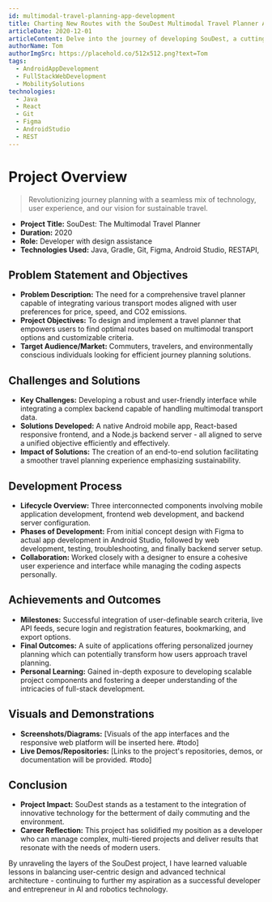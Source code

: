 ```yaml
---
id: multimodal-travel-planning-app-development
title: Charting New Routes with the SouDest Multimodal Travel Planner App
articleDate: 2020-12-01
articleContent: Delve into the journey of developing SouDest, a cutting-edge travel planner app built to enhance mobility by intelligently integrating user preferences on price, travel time, and environmental impact. Read on about the challenges, technologies, and innovative solutions crafted during the creation of this ambitious project.
authorName: Tom
authorImgSrc: https://placehold.co/512x512.png?text=Tom
tags:
  - AndroidAppDevelopment
  - FullStackWebDevelopment
  - MobilitySolutions
technologies:
  - Java
  - React
  - Git
  - Figma
  - AndroidStudio
  - REST
---
```


# Project Overview

> Revolutionizing journey planning with a seamless mix of technology, user experience, and our vision for sustainable
> travel.

- **Project Title:** SouDest: The Multimodal Travel Planner
- **Duration:** 2020
- **Role:** Developer with design assistance
- **Technologies Used:** Java, Gradle, Git, Figma, Android Studio, RESTAPI,

## Problem Statement and Objectives

- **Problem Description:** The need for a comprehensive travel planner capable of integrating various transport modes
  aligned with user preferences for price, speed, and CO2 emissions.
- **Project Objectives:** To design and implement a travel planner that empowers users to find optimal routes based on
  multimodal transport options and customizable criteria.
- **Target Audience/Market:** Commuters, travelers, and environmentally conscious individuals looking for efficient
  journey planning solutions.

## Challenges and Solutions

- **Key Challenges:** Developing a robust and user-friendly interface while integrating a complex backend capable of
  handling multimodal transport data.
- **Solutions Developed:** A native Android mobile app, React-based responsive frontend, and a Node.js backend server -
  all aligned to serve a unified objective efficiently and effectively.
- **Impact of Solutions:** The creation of an end-to-end solution facilitating a smoother travel planning experience
  emphasizing sustainability.

## Development Process

- **Lifecycle Overview:** Three interconnected components involving mobile application development, frontend web
  development, and backend server configuration.
- **Phases of Development:** From initial concept design with Figma to actual app development in Android Studio,
  followed by web development, testing, troubleshooting, and finally backend server setup.
- **Collaboration:** Worked closely with a designer to ensure a cohesive user experience and interface while managing
  the coding aspects personally.

## Achievements and Outcomes

- **Milestones:** Successful integration of user-definable search criteria, live API feeds, secure login and
  registration features, bookmarking, and export options.
- **Final Outcomes:** A suite of applications offering personalized journey planning which can potentially transform how
  users approach travel planning.
- **Personal Learning:** Gained in-depth exposure to developing scalable project components and fostering a deeper
  understanding of the intricacies of full-stack development.

## Visuals and Demonstrations

- **Screenshots/Diagrams:** [Visuals of the app interfaces and the responsive web platform will be inserted here. #todo]
- **Live Demos/Repositories:** [Links to the project's repositories, demos, or documentation will be provided. #todo]

## Conclusion

- **Project Impact:** SouDest stands as a testament to the integration of innovative technology for the betterment of
  daily commuting and the environment.
- **Career Reflection:** This project has solidified my position as a developer who can manage complex, multi-tiered
  projects and deliver results that resonate with the needs of modern users.

By unraveling the layers of the SouDest project, I have learned valuable lessons in balancing user-centric design and
advanced technical architecture - continuing to further my aspiration as a successful developer and entrepreneur in AI
and robotics technology.
